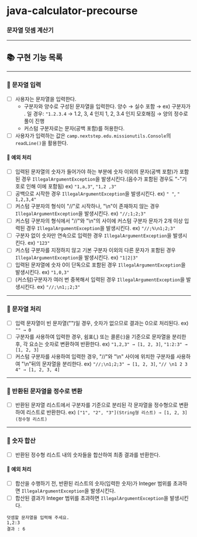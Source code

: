 # java-calculator-precourse

### 문자열 덧셈 계산기

---

## 📚 구현 기능 목록

---

### 📌 문자열 입력

- [ ] 사용자는 문자열을 입력한다.
    - 구분자와 양수로 구성된 문자열을 입력한다. 양수 → 실수 포함 → ex) 구분자가 . 일 경우: ``"1.2.3.4`` → 1.2, 3, 4 인지 1, 2, 3.4 인지 모호해짐 → 양의 정수로 풀이 진행
    - 커스텀 구분자로는 문자(공백 포함)를 허용한다.
- [ ] 사용자가 입력하는 값은 ``camp.nextstep.edu.missionutils.Console``의 ``readLine()``을 활용한다.

#### 🚫 예외 처리

- [ ] 입력된 문자열의 숫자가 들어가야 하는 부분에 숫자 이외의 문자(공백 포함)가 포함된 경우 ``IllegalArgumentException``을 발생시킨다.(음수가 포함된 경우도 "-"기호로 인해 이에
  포함됨) ex) ``"1,a,3"``, ``"1,2 ,3"``
- [ ] 공백으로 시작한 경우 ``IllegalArgumentException``을 발생시킨다. ex) ``" "``, ``" 1,2,3,4"``
- [ ] 커스텀 구분자의 형식이 "//"로 시작하나, "\n"이 존재하지 않는 경우 ``IllegalArgumentException``을 발생시킨다. ex) ``"//;1;2;3"``
- [ ] 커스텀 구분자의 형식에서 "//"와 "\n"의 사이에 커스텀 구분자 문자가 2개 이상 입력된 경우 ``IllegalArgumentException``을 발생시킨다. ex) ``"//;%\n1;2;3"``
- [ ] 구분자 없이 숫자만 연속으로 입력한 경우 ``IllegalArgumentException``을 발생시킨다. ex) ``"123"``
- [ ] 커스텀 구분자를 지정하지 않고 기본 구분자 이외의 다른 문자가 포함된 경우 ``IllegalArgumentException``을 발생시킨다. ex) ``"1|2|3"``
- [ ] 입력된 문자열에 숫자 0이 단독으로 포함된 경우 ``IllegalArgumentException``을 발생시킨다. ex) ``"1,0,3"``
- [ ] (커스텀)구분자가 여러 번 중복해서 입력된 경우 ``IllegalArgumentException``을 발생시킨다. ex) ``"//;\n1;;2;3"``

---

### 📌 문자열 처리

- [ ] 입력 문자열이 빈 문자열("")일 경우, 숫자가 없으므로 결과는 0으로 처리된다. ex) ``"" → 0``
- [ ] 구분자를 사용하여 입력한 경우, 쉼표(,) 또는 콜론(:)을 기준으로 문자열을 분리한 후, 각 요소는 숫자로 변환하여 반환한다.
  ex) ``"1,2,3" → [1, 2, 3]``, ``"1:2:3" → [1, 2, 3]``
- [ ] 커스텀 구분자를 사용하여 입력한 경우, "//"와 "\n" 사이에 위치한 구분자를 사용하여 "\n"뒤의 문자열을 분리한다.
  ex) ``"//;\n1;2;3" → [1, 2, 3]``, ``"// \n1 2 3 4" → [1, 2, 3, 4]``

---

### 📌 반환된 문자열을 정수로 변환

- [ ] 반환된 문자열 리스트에서 구분자를 기준으로 분리된 각 문자열을 정수형으로 변환하여 리스트로 반환한다.
  ex) ``["1", "2", "3"](String형 리스트) → [1, 2, 3](정수형 리스트) ``

---

### 📌 숫자 합산

- [ ] 반환된 정수형 리스트 내의 숫자들을 합산하여 최종 결과를 반환한다.

#### 🚫 예외 처리

- [ ] 합산을 수행하기 전, 반환된 리스트의 숫자(입력한 숫자)가 Integer 범위를 초과하면 ``IllegalArgumentException``을 발생시킨다.
- [ ] 합산된 결과가 Integer 범위를 초과하면 ``IllegalArgumentException``을 발생시킨다.

```text
덧셈할 문자열을 입력해 주세요.
1,2:3
결과 : 6
```